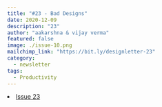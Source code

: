 ```yaml
---
title: "#23 - Bad Designs"
date: 2020-12-09
description: "23"
author: "aakarshna & vijay verma"
featured: false
image: ./issue-10.png
mailchimp_link: "https://bit.ly/designletter-23"
category:
  - newsletter
tags:
  - Productivity
---
```

<li><a href="https://bit.ly/designletter-23">Issue 23</a></li>
